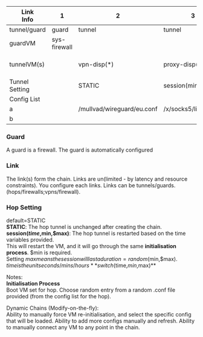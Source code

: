 |          Link<br>Info  | 1            | 2                          | 3                   | 4                   | 5                             | 6           | 7                           |
|------------------------|--------------|----------------------------|---------------------|---------------------|-------------------------------|-------------|-----------------------------|
| tunnel/guard           | guard        | tunnel                     | tunnel              | tunnel              | tunnel                        | guard       | tunnel                      |
| guardVM                | sys-firewall |                            |                     |                     |                               | mirage-disp |                             |
| tunnelVM(s)            |              | vpn-disp(*)                | proxy-disp(*)       | proxy-disp(*)       | vpn-disp(*)                   |             | sys-whonix(a),proxy-disp(*) |
| Tunnel Setting         |              | STATIC                     | session(mins,15,20) | session(mins,20,30) | switch(mins,10,20)            |             | STATIC                      |
| Config List            |              |                            |                     |                     |                               |             |                             |
| a                      |              | /mullvad/wireguard/eu.conf | /x/socks5/list.conf | /x/https/list.conf  | /nordvpn/wireguard/world.conf |             | TOR                         |
| b                      |              |                            |                     |                     | /mullvad/openVPN/USA.conf     |             | /resi/https/world.conf      |

<h3>Guard</h3>

A guard is a firewall. The guard is automatically configured



<h3>Link</h3>

The link(s) form the chain. Links are un(limited - by latency and resource constraints). You configure each links.
Links can be tunnels/guards. (hops/firewalls;vpns/firewall).

<h3>Hop Setting</h3>

default=STATIC  
**STATIC**: The hop tunnel is unchanged after creating the chain.  
**session($time,$min,$max)**: The hop tunnel is restarted based on the time variables provided.  
This will restart the VM, and it will go through the same **initialisation process**.
$min is required.  
Setting $max means the session will last a duration=random($min,$max).  
$time is the unit seconds/mins/hours  
**switch($time,$min,$max)**



Notes:  
**Initialisation Process**  
Boot VM set for hop. 
Choose random entry from a random .conf file provided (from the config list for the hop).  


Dynamic Chains (Modify-on-the-fly):  
Ability to manually force VM re-initialisation, and select the specific config that will be loaded. Ability to add more configs manually and refresh. Ability to manually connect any VM to any point in the chain.


